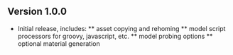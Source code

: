 Version 1.0.0
--------------
* Initial release, includes:
** asset copying and rehoming
** model script processors for groovy, javascript, etc.
** model probing options
** optional material generation

 
